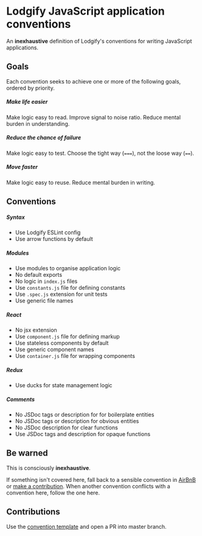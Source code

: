 # Lodgify JavaScript application conventions

An **inexhaustive** definition of Lodgify's conventions for writing JavaScript applications.

## Goals

Each convention seeks to achieve one or more of the following goals, ordered by priority.

##### Make life easier

Make logic easy to read. Improve signal to noise ratio. Reduce mental burden in understanding.

##### Reduce the chance of failure

Make logic easy to test. Choose the tight way (`===`), not the loose way (`==`).

##### Move faster

Make logic easy to reuse. Reduce mental burden in writing.

## Conventions

##### Syntax

- Use Lodgify ESLint config
- Use arrow functions by default

##### Modules

- Use modules to organise application logic
- No default exports
- No logic in `index.js` files
- Use `constants.js` file for defining constants
- Use `.spec.js` extension for unit tests
- Use generic file names

##### React

- No jsx extension
- Use `component.js` file for defining markup
- Use stateless components by default
- Use generic component names
- Use `container.js` file for wrapping components

##### Redux

- Use ducks for state management logic

##### Comments

- No JSDoc tags or description for for boilerplate entities
- No JSDoc tags or description for obvious entities
- No JSDoc description for clear functions
- Use JSDoc tags and description for opaque functions

## Be warned

This is consciously **inexhaustive**.

If something isn't covered here, fall back to a sensible convention in [AirBnB](https://github.com/airbnb/javascript) or [make a contribution](#contributions). When another convention conflicts with a convention here, follow the one here.

## Contributions

Use the [convention template](CONVENTION_TEMPLATE.md) and open a PR into master branch.
